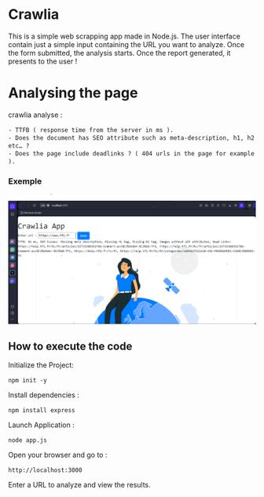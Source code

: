 # Crawlia

This is a simple web scrapping app made in Node.js.
The user interface contain just a simple input containing the URL you want to analyze.
Once the form submitted, the analysis starts.
Once the report generated,  it presents  to the user !

# Analysing the page

crawlia analyse : 

```text
- TTFB ( response time from the server in ms ).
- Does the document has SEO attribute such as meta-description, h1, h2 etc… ?
- Does the page include deadlinks ? ( 404 urls in the page for example ).
```
### Exemple

![analysing exemple](public/img/1.png "illustration")


## How to execute the code 

Initialize the Project:
```
npm init -y
```

Install dependencies :
```
npm install express 
```

Launch Application :
```
node app.js
```

Open your browser and go to :
```
http://localhost:3000
```
Enter a URL to analyze and view the results.





